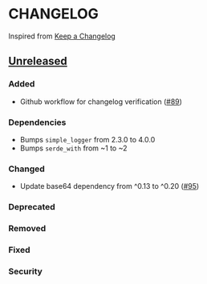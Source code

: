 # CHANGELOG
Inspired from [Keep a Changelog](https://keepachangelog.com/en/1.0.0/)

## [Unreleased]
### Added
- Github workflow for changelog verification ([#89](https://github.com/opensearch-project/opensearch-rs/pull/89))
### Dependencies
- Bumps `simple_logger` from 2.3.0 to 4.0.0
- Bumps `serde_with` from ~1 to ~2

### Changed
- Update base64 dependency from ^0.13 to ^0.20 ([#95](https://github.com/opensearch-project/opensearch-rs/pull/95))

### Deprecated

### Removed

### Fixed

### Security


[Unreleased]: https://github.com/opensearch-project/opensearch-rs/compare/2.0...HEAD